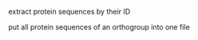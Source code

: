 extract protein sequences by their ID

put all protein sequences of an orthogroup into one file
<!--stackedit_data:
eyJoaXN0b3J5IjpbOTg3NTcwMzM4XX0=
-->